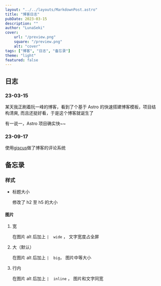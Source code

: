 ```yaml
---
layout: "../../layouts/MarkdownPost.astro"
title: "博客日志"
pubDate: 2023-03-15
description: ""
author: "LunaSeki"
cover:
    url: "/preview.png"
    square: "/preview.png"
    alt: "cover"
tags: ["博客", "日志", "备忘录"]
theme: "light"
featured: false
---
```


## 日志

### 23-03-15

某天我正刷着阮一峰的博客，看到了个基于 Astro 的快速搭建博客模板，项目结构清爽, 而且还挺好看，于是这个博客就诞生了

有一说一，Astro 项目确实快~~

### 23-09-17

使用[giscus](https://giscus.app/zh-CN)做了博客的评论系统

<!-- ![Astro | wide]() -->

## 备忘录

### 样式

-   标题大小

    修改了 h2 至 h5 的大小

#### 图片

1. 宽

    在图片 alt 后加上 `|  wide` ， 文字宽度占全屏

2. 大（默认）

    在图片 alt 后加上 `|  big`， 图片中等大小

3. 行内

    在图片 alt 后加上 `|  inline` ， 图片和文字同宽
